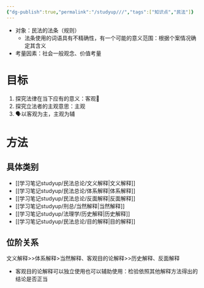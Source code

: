 ```yaml
---
{"dg-publish":true,"permalink":"/studyup///","tags":["知识点","民法"]}
---
```


- 对象：民法的法条（规则）
	- 法条使用的词语具有不精确性，有一个可能的意义范围：根据个案情况确定其含义
- 考量因素：社会一般观念、价值考量
# 目标
1. 探究法律在当下应有的意义：客观🐨
2. 探究立法者的主观意思：主观
3. 🗣️以客观为主，主观为辅
# 方法
## 具体类别
- [[学习笔记studyup/民法总论/文义解释\|文义解释]]
- [[学习笔记studyup/民法总论/体系解释\|体系解释]]
- [[学习笔记studyup/民法总论/反面解释\|反面解释]]
- [[学习笔记studyup/刑总/当然解释\|当然解释]]
- [[学习笔记studyup/法理学/历史解释\|历史解释]]
- [[学习笔记studyup/民法总论/目的解释\|目的解释]] 
## 位阶关系
文义解释>>体系解释>当然解释、客观目的论解释>>历史解释、反面解释
- 客观目的论解释可以独立使用也可以辅助使用：检验依照其他解释方法得出的结论是否正当